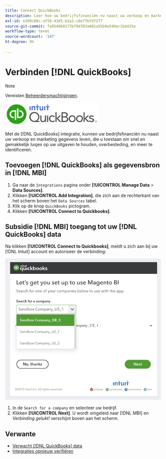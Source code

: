 ```yaml
---
title: Connect QuickBooks
description: Leer hoe uw bedrijfsfinanciën nu naast uw verkoop en marketing gegevens kunnen leven, die u toestaan om snel en gemakkelijk lusjes op uw uitgaven te houden, overbesteding, en meer te identificeren.
exl-id: e100c88c-af59-4185-b2a2-c8e77bfd7277
source-git-commit: fa954868177b79d703a601a55b9e549ec1bd425e
workflow-type: tm+mt
source-wordcount: '147'
ht-degree: 0%

---
```


# Verbinden [!DNL QuickBooks]

>[!NOTE]
>
>Vereisten [Beheerdersmachtigingen](../../../administrator/user-management/user-management.md).

![](../../../assets/Quickbooks.png)

Met de [!DNL QuickBooks] integratie, kunnen uw bedrijfsfinanciën nu naast uw verkoop en marketing gegevens leven, die u toestaan om snel en gemakkelijk lusjes op uw uitgaven te houden, overbesteding, en meer te identificeren.

## Toevoegen [!DNL QuickBooks] als gegevensbron in [!DNL MBI]

1. Ga naar de `Integrations` pagina onder **[!UICONTROL Manage Data** > **Data Sources]**.
1. Klikken **[!UICONTROL Add Integration]**, die zich aan de rechterkant van het scherm boven het `Data Sources` tabel.
1. Klik op de knop `QuickBooks` pictogram.
1. Klikken **[!UICONTROL Connect to Quickbooks]**.

## Subsidie [!DNL MBI] toegang tot uw [!DNL QuickBooks] data

Na klikken **[!UICONTROL Connect to Quickbooks]**, meldt u zich aan bij uw [!DNL Intuit] account en autoriseer de verbinding:

![](../../../assets/QuickBooks_App_Store_1.jpg)

1. In de `Search for a company` en selecteer uw bedrijf.
1. Klikken **[!UICONTROL Next]**. U wordt omgeleid naar [!DNL MBI] en *Verbinding gelukt!* verschijnt boven aan het scherm.

## Verwante

* [Verwacht [!DNL QuickBooks] data](../integrations/quickbooks-data.md)
* [Integraties opnieuw verifiëren](https://experienceleague.adobe.com/docs/commerce-knowledge-base/kb/how-to/mbi-reauthenticating-integrations.html?lang=en)

